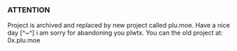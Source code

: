 ### ATTENTION
Project is archived and replaced by new project called plu.moe.
Have a nice day [^~^]
i am sorry for abandoning you plwtx.
You can the old project at: 0x.plu.moe